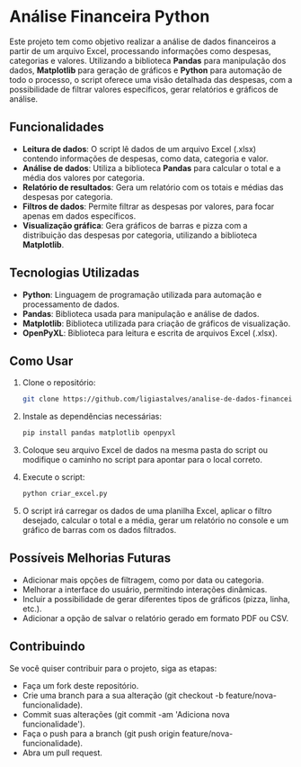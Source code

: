 # Análise Financeira Python

Este projeto tem como objetivo realizar a análise de dados financeiros a partir de um arquivo Excel, processando informações como despesas, categorias e valores. Utilizando a biblioteca **Pandas** para manipulação dos dados, **Matplotlib** para geração de gráficos e **Python** para automação de todo o processo, o script oferece uma visão detalhada das despesas, com a possibilidade de filtrar valores específicos, gerar relatórios e gráficos de análise.

## Funcionalidades

- **Leitura de dados**: O script lê dados de um arquivo Excel (.xlsx) contendo informações de despesas, como data, categoria e valor.
- **Análise de dados**: Utiliza a biblioteca **Pandas** para calcular o total e a média dos valores por categoria.
- **Relatório de resultados**: Gera um relatório com os totais e médias das despesas por categoria.
- **Filtros de dados**: Permite filtrar as despesas por valores, para focar apenas em dados específicos.
- **Visualização gráfica**: Gera gráficos de barras e pizza com a distribuição das despesas por categoria, utilizando a biblioteca **Matplotlib**.

## Tecnologias Utilizadas

- **Python**: Linguagem de programação utilizada para automação e processamento de dados.
- **Pandas**: Biblioteca usada para manipulação e análise de dados.
- **Matplotlib**: Biblioteca utilizada para criação de gráficos de visualização.
- **OpenPyXL**: Biblioteca para leitura e escrita de arquivos Excel (.xlsx).

## Como Usar

1. Clone o repositório:
   ```bash
   git clone https://github.com/ligiastalves/analise-de-dados-financeiros.git
   
2. Instale as dependências necessárias:

    ```bash
    pip install pandas matplotlib openpyxl

3. Coloque seu arquivo Excel de dados na mesma pasta do script ou modifique o caminho no script para apontar para o local correto.

4. Execute o script:

    ```bash
    python criar_excel.py

5. O script irá carregar os dados de uma planilha Excel, aplicar o filtro desejado, calcular o total e a média, gerar um relatório no console e um gráfico de barras com os dados filtrados.

## Possíveis Melhorias Futuras
- Adicionar mais opções de filtragem, como por data ou categoria.
- Melhorar a interface do usuário, permitindo interações dinâmicas.
- Incluir a possibilidade de gerar diferentes tipos de gráficos (pizza, linha, etc.).
- Adicionar a opção de salvar o relatório gerado em formato PDF ou CSV.

## Contribuindo
Se você quiser contribuir para o projeto, siga as etapas:

- Faça um fork deste repositório.
- Crie uma branch para a sua alteração (git checkout -b feature/nova-funcionalidade).
- Commit suas alterações (git commit -am 'Adiciona nova funcionalidade').
- Faça o push para a branch (git push origin feature/nova-funcionalidade).
- Abra um pull request.
